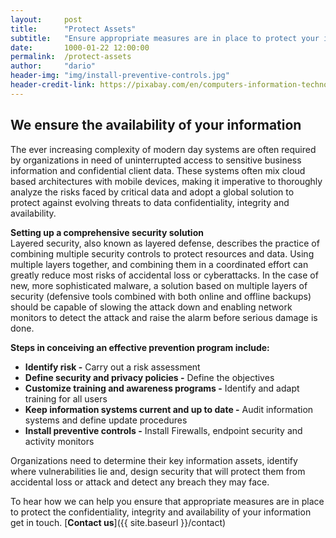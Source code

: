 ```yaml
---
layout:     post
title:      "Protect Assets"
subtitle:   "Ensure appropriate measures are in place to protect your information."
date:       1000-01-22 12:00:00
permalink:  /protect-assets
author:     "dario"
header-img: "img/install-preventive-controls.jpg"
header-credit-link: https://pixabay.com/en/computers-information-technology-2652997/
---
```


## We ensure the availability of your information
The ever increasing complexity of modern day systems are often required by organizations in need of uninterrupted access to sensitive business information and confidential client data. These systems often mix cloud based architectures with  mobile devices, making it imperative to thoroughly analyze the risks faced by critical data and adopt a global solution to protect against evolving threats to data confidentiality, integrity and availability.

**Setting up a comprehensive security solution**  
Layered security, also known as layered defense, describes the practice of combining multiple security controls to protect resources and data. Using multiple layers together, and combining them in a coordinated effort can greatly reduce most risks of accidental loss or cyberattacks. In the case of new, more sophisticated malware, a solution based on multiple layers of security (defensive tools combined with both online and offline backups) should be capable of slowing the attack down and enabling network monitors to detect the attack and raise the alarm before serious damage is done.

**Steps in conceiving an effective prevention program include:**

* **Identify risk -** Carry out a risk assessment
* **Define security and privacy policies -** Define the objectives
* **Customize training and awareness programs -** Identify and adapt training for all users
* **Keep information systems current and up to date -** Audit information systems and define update procedures
* **Install preventive controls -** Install Firewalls, endpoint security and activity monitors

Organizations need to determine their key information assets, identify where vulnerabilities lie and, design security that will protect them from accidental loss or attack and detect any breach they may face.

To hear how we can help you ensure that appropriate measures are in place to protect the confidentiality, integrity and availability of your information get in touch. [**Contact us**]({{ site.baseurl }}/contact)
